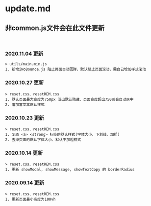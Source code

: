 # update.md
## 非common.js文件会在此文件更新

<br>

### 2020.11.04 更新
```
> utils/main.min.js
1. 新增iNoBounce.js 阻止页面自动回弹，默认禁止页面滚动，需自己增加样式滚动
```

### 2020.10.27 更新
```
> reset.css、resetREM.css
1. 默认页面最大宽度为750px 溢出默认隐藏，页面宽度超出750则会自动居中
2. 增加富文本默认样式
```

### 2020.10.23 更新
```
> reset.css、resetREM.css
1. 复原 <a> <strong> 标签的默认样式(字体大小、下划线、加粗)
2. 去掉页面的默认字体大小、默认不加粗样式
```

### 2020.10.14 更新
```
> reset.css、resetREM.css
1. 更新 showModal, showMessage, showTextCopy 的 borderRadius
```

### 2020.09.14 更新
```
> reset.css、resetREM.css
1. 更新页面最小高度为100vh 
```